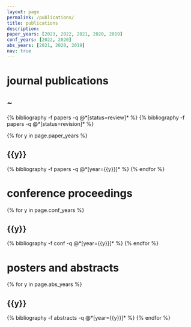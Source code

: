 ```yaml
---
layout: page
permalink: /publications/
title: publications
description: 
paper_years: [2023, 2022, 2021, 2020, 2019]
conf_years: [2022, 2020]
abs_years: [2021, 2020, 2019]
nav: true
---
```


<div class="publications">

<h1>journal publications</h1>
<h2 class="year">~</h2>
{% bibliography -f papers -q @*[status=review]* %}
{% bibliography -f papers -q @*[status=revision]* %}

{% for y in page.paper_years %}
  <h2 class="year">{{y}}</h2>
  {% bibliography -f papers -q @*[year={{y}}]* %}
{% endfor %}

<h1>conference proceedings</h1>
{% for y in page.conf_years %}
  <h2 class="year">{{y}}</h2>
  {% bibliography -f conf -q @*[year={{y}}]* %}
{% endfor %}

<h1>posters and abstracts</h1>
{% for y in page.abs_years %}
  <h2 class="year">{{y}}</h2>
  {% bibliography -f abstracts -q @*[year={{y}}]* %}
{% endfor %}

</div>
